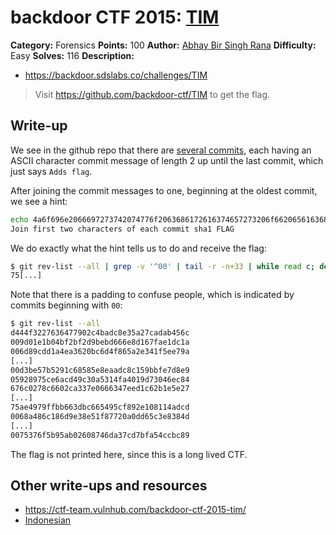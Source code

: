 # backdoor CTF 2015: [TIM](https://backdoor.sdslabs.co/challenges/TIM)

**Category:** Forensics
**Points:** 100
**Author:** [Abhay Bir Singh Rana](https://backdoor.sdslabs.co/users/nemo)
**Difficulty:** Easy
**Solves:** 116
**Description:** 

* <https://backdoor.sdslabs.co/challenges/TIM>

> Visit <https://github.com/backdoor-ctf/TIM> to get the flag.

## Write-up

We see in the github repo that there are [several commits](https://github.com/backdoor-ctf/TIM/commits/master), each having an ASCII character commit message of length 2 up until the last commit, which just says `Adds flag`.

After joining the commit messages to one, beginning at the oldest commit, we see a hint:

```bash
echo 4a6f696e2066697273742074776f2063686172616374657273206f66206561636820636f6d6d6974207368613120464c4147 | xxd -r -p
Join first two characters of each commit sha1 FLAG
```

We do exactly what the hint tells us to do and receive the flag:

```bash
$ git rev-list --all | grep -v '^00' | tail -r -n+33 | while read c; do echo -n ${c::2}; done
75[...]
```

Note that there is a padding to confuse people, which is indicated by commits beginning with `00`:

```bash
$ git rev-list --all 
d444f3227636477902c4badc8e35a27cadab456c
009d01e1b04bf2bf2d9bebd666e8d167fae1dc1a
006d89cdd1a4ea3620bc6d4f865a2e341f5ee79a
[...]
00d3be57b5291c68585e8eaadc8c159bbfe7d8e9
05928975ce6acd49c30a5314fa4019d73046ec84
676c0278c6602ca337e0666347eed1c62b1e5e27
[...]
75ae4979ffbb663dbc665495cf892e108114adcd
0068a486c186d9e38e51f87720a0dd65c3e8384d
[...]
0075376f5b95ab02608746da37cd7bfa54ccbc89
```

The flag is not printed here, since this is a long lived CTF.

## Other write-ups and resources

* <https://ctf-team.vulnhub.com/backdoor-ctf-2015-tim/>
* [Indonesian](https://docs.google.com/document/d/1aAllg6gpMRFi0SMJv18rXbJLSI-yzro3UGABim1eNo4/edit)
